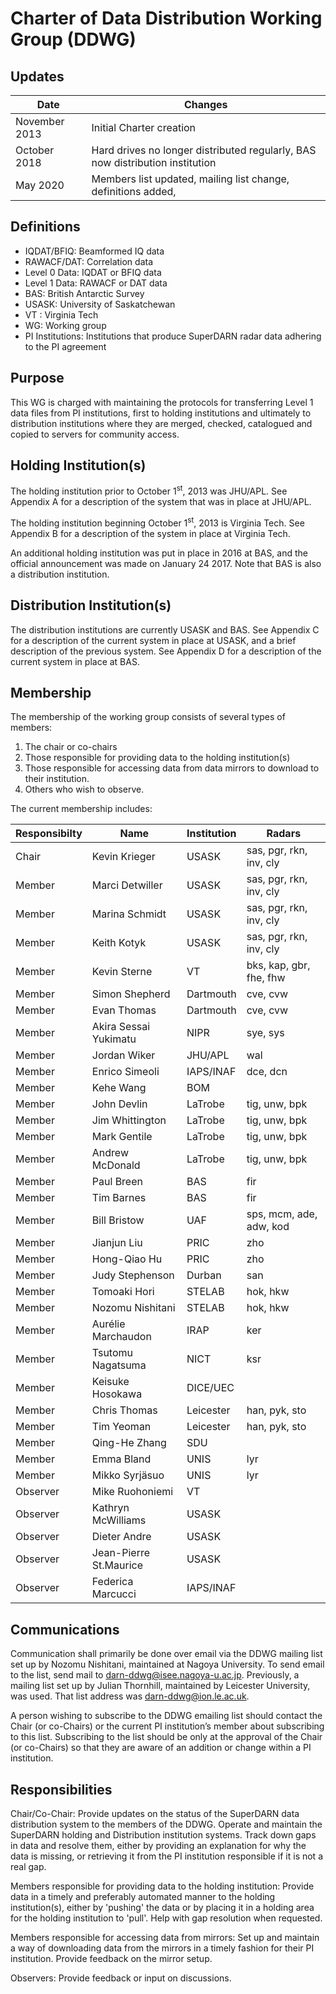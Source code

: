 # Charter of Data Distribution Working Group (DDWG)

## Updates
| Date | Changes |
| --- | --- |
| November 2013 | Initial Charter creation |
| October 2018 | Hard drives no longer distributed regularly, BAS now distribution institution | 
| May 2020 | Members list updated, mailing list change, definitions added,  |

## Definitions
 - IQDAT/BFIQ: Beamformed IQ data
 - RAWACF/DAT: Correlation data
 - Level 0 Data: IQDAT or BFIQ data
 - Level 1 Data: RAWACF or DAT data
 - BAS: British Antarctic Survey
 - USASK: University of Saskatchewan
 - VT : Virginia Tech
 - WG: Working group
 - PI Institutions: Institutions that produce SuperDARN radar data adhering to the PI agreement
 
## Purpose

This WG is charged with maintaining the protocols for transferring Level 1 data 
files from PI institutions, first to holding institutions and 
ultimately to distribution institutions where they are merged, checked, catalogued and copied to 
servers for community access. 

## Holding Institution(s)

The holding institution prior to October 1<sup>st</sup>, 2013 was JHU/APL. See Appendix A 
for a description of the system that was in place at JHU/APL.

The holding institution beginning October 1<sup>st</sup>, 2013 is Virginia Tech. 
See Appendix B for a description of the system in place at Virginia Tech.

An additional holding institution was put in place in 2016 at BAS, and the official 
announcement was made on January 24 2017. Note that BAS is also a distribution institution.

## Distribution Institution(s)

The distribution institutions are currently USASK and BAS. See Appendix C for a description
of the current system in place at USASK, and a brief description of the 
previous system. See Appendix D for a description of the current system in place at BAS.

## Membership

The membership of the working group consists of several types of members:

1. The chair or co-chairs
2. Those responsible for providing data to the holding institution(s)
3. Those responsible for accessing data from data mirrors to download to their institution.
4. Others who wish to observe.

The current membership includes:

Responsibilty | Name | Institution | Radars
--- | --- | --- | ---
Chair | Kevin Krieger | USASK | sas, pgr, rkn, inv, cly
Member | Marci Detwiller | USASK | sas, pgr, rkn, inv, cly
Member | Marina Schmidt | USASK | sas, pgr, rkn, inv, cly
Member | Keith Kotyk | USASK | sas, pgr, rkn, inv, cly
Member | Kevin Sterne | VT | bks, kap, gbr, fhe, fhw
Member | Simon Shepherd | Dartmouth | cve, cvw
Member | Evan Thomas | Dartmouth | cve, cvw
Member | Akira Sessai Yukimatu | NIPR | sye, sys
Member | Jordan Wiker | JHU/APL | wal
Member | Enrico Simeoli | IAPS/INAF | dce, dcn
Member | Kehe Wang | BOM
Member | John Devlin | LaTrobe | tig, unw, bpk
Member | Jim Whittington | LaTrobe | tig, unw, bpk
Member | Mark Gentile | LaTrobe | tig, unw, bpk
Member | Andrew McDonald | LaTrobe | tig, unw, bpk
Member | Paul Breen | BAS | fir
Member | Tim Barnes | BAS | fir
Member | Bill Bristow | UAF | sps, mcm, ade, adw, kod
Member | Jianjun Liu | PRIC | zho
Member | Hong-Qiao Hu | PRIC | zho
Member | Judy Stephenson | Durban | san
Member | Tomoaki Hori | STELAB | hok, hkw
Member | Nozomu Nishitani | STELAB | hok, hkw
Member | Aurélie Marchaudon | IRAP | ker
Member | Tsutomu Nagatsuma | NICT | ksr
Member | Keisuke Hosokawa | DICE/UEC |
Member | Chris Thomas | Leicester | han, pyk, sto
Member | Tim Yeoman | Leicester | han, pyk, sto
Member | Qing-He Zhang | SDU
Member | Emma Bland | UNIS | lyr 
Member | Mikko Syrjäsuo| UNIS | lyr
Observer | Mike Ruohoniemi | VT
Observer | Kathryn McWilliams | USASK
Observer | Dieter Andre | USASK
Observer | Jean-Pierre St.Maurice | USASK
Observer | Federica Marcucci | IAPS/INAF 

## Communications

Communication shall primarily be done over email via the DDWG mailing list set up by Nozomu Nishitani,
maintained at Nagoya University. To send email to the list, send mail to <darn-ddwg@isee.nagoya-u.ac.jp>.
Previously, a mailing list set up by Julian Thornhill, maintained by Leicester University, was used. 
That list address was <darn-ddwg@ion.le.ac.uk>.

A person wishing to subscribe to the DDWG emailing list should contact the Chair 
(or co-Chairs) or the current PI institution’s member about subscribing to this list. 
Subscribing to the list should be only at the approval of the Chair (or co-Chairs) so that they 
are aware of an addition or change within a PI institution.

## Responsibilities

Chair/Co-Chair: Provide updates on the status of the SuperDARN data distribution system to the 
members of the DDWG. Operate and maintain the SuperDARN holding and Distribution institution 
systems. Track down gaps in data and resolve them, either by providing an explanation for why 
the data is missing, or retrieving it from the PI institution responsible if it is not a real gap.

Members responsible for providing data to the holding institution: Provide data in a timely and 
preferably automated manner to the holding institution(s), either by 'pushing' the data or by 
placing it in a holding area for the holding institution to 'pull'. 
Help with gap resolution when requested.

Members responsible for accessing data from mirrors: Set up and maintain a way of downloading 
data from the mirrors in a timely fashion for their PI institution. 
Provide feedback on the mirror setup.

Observers: Provide feedback or input on discussions.
